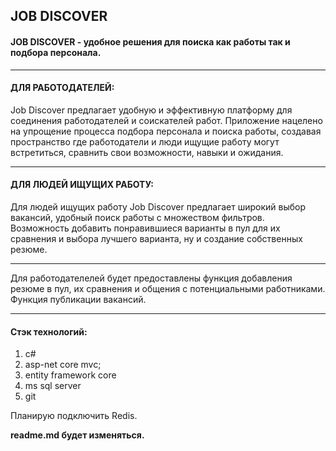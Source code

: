 ## JOB DISCOVER

#### JOB DISCOVER - удобное решения для поиска как работы так и подбора персонала.

---

#### ДЛЯ РАБОТОДАТЕЛЕЙ:
Job Discover предлагает удобную и эффективную платформу для соединения работодателей и соискателей работ. Приложение нацелено на упрощение процесса подбора персонала и поиска работы, создавая пространство где работодатели и люди ищущие работу могут встретиться, сравнить свои возможности, навыки и ожидания.

----

#### ДЛЯ ЛЮДЕЙ ИЩУЩИХ РАБОТУ:
Для людей ищущих работу Job Discover предлагает широкий выбор вакансий, удобный поиск работы с множеством фильтров. Возможность добавить понравившиеся варианты в пул для их сравнения и выбора лучшего варианта, ну и создание собственных резюме.

---

Для работодателелей будет предоставлены функция добавления резюме в пул, их сравнения и общения с потенциальными работниками. Функция публикации вакансий.

---

#### Стэк технологий:

1. c#
2. asp-net core mvc;
3. entity framework core
4. ms sql server
5. git

Планирую подключить Redis.

**readme.md будет изменяться.**
